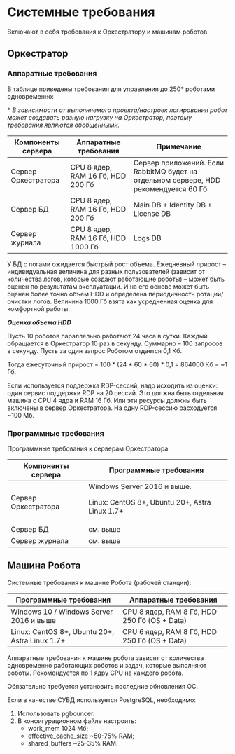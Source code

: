 # Системные требования

Включают в себя требования к Оркестратору и машинам роботов.

## Оркестратор
### Аппаратные требования

В таблице приведены требования для управления до 250\* роботами одновременно:

\* *В зависимости от выполняемого проекта/настроек логирования робот может создавать разную нагрузку на Оркестратор, поэтому требования являются обобщенными.*

| Компоненты сервера  | Аппаратные требования  | Примечание |
| ------------------- | ---------------------- | ---------- | 
| Сервер Оркестратора | CPU 8 ядер, RAM 16 Гб, HDD 200 Гб | Сервер приложений. Если RabbitMQ будет на отдельном сервере, HDD рекомендуется 60 Гб |
| Сервер БД | CPU 8 ядер, RAM 16 Гб, HDD 200 Гб  | Main DB  + Identity DB + License DB |
| Сервер журнала | CPU 8 ядер, RAM 16 Гб, HDD 1000 Гб | Logs DB |

У БД с логами ожидается быстрый рост объема. Ежедневный прирост – индивидуальная величина для разных пользователей (зависит от количества логов, которые создают работающие роботы) – может быть оценен по результатам эксплуатации. И на его основе может быть оценен более точно объем HDD и определена периодичность ротации/очистки логов. Величина 1000 Гб взята как усредненная оценка для комфортной работы.

***Оценка объема HDD***

Пусть 10 роботов параллельно работают 24 часа в сутки. Каждый обращается в Оркестратор 10 раз в секунду. Суммарно – 100 запросов в секунду. Пусть за один запрос Роботом отдается 0,1 Кб. 

Тогда ежесуточный прирост = 100 \* (24 \* 60 \* 60) \* 0,1 = 864000 Кб = ~1 Гб.

Если используется поддержка RDP-сессий, надо исходить из оценки: один сервис поддержки RDP на 20 сессий. Это должна быть отдельная машина с CPU 4 ядра и RAM 16 Гб. Или эти ресурсы должны быть включены в сервер Оркестратора. На одну RDP-сессию расходуется ~100 Мб.

### Программные требования
Программные требования к серверам Оркестратора:

| Компоненты сервера  | Программные требования  |
| ------------------- | ----------------------- | 
| Сервер Оркестратора | Windows Server 2016 и выше. <p>Linux: CentOS 8+, Ubuntu 20+, Astra Linux 1.7+ </p> |
| Сервер БД           | см. выше |
| Сервер журнала      | см. выше |


## Машина Робота

Системные требования к машине Робота (рабочей станции):

| Программные требования    |  Аппаратные требования  | 
| ------------------------- | ----------------------- | 
| Windows 10 / Windows Server 2016 и выше | CPU 8 ядер, RAM 8 Гб, HDD 250 Гб (OS + Data) | 
| Linux: CentOS 8+, Ubuntu 20+, Astra Linux 1.7+ | CPU 6 ядер, RAM 8 Гб, HDD 250 Гб (OS + Data) | 
 
Аппаратные требования к машине робота зависят от количества одновременно работающих роботов и задач, которые выполняют роботы. Рекомендуется по 1 ядру CPU на каждого робота.

Обязательно требуется установить последние обновления ОС.

Если в качестве СУБД используется PostgreSQL, необходимо:
1.	Использовать pgbouncer.
2.	В конфигурационном файле настроить:
    *	work_mem 1024 Мб;
    *	effective_cache_size ~50-75% RAM;
    *	shared_buffers ~25-35% RAM.


